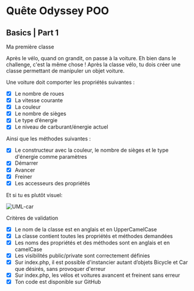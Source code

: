 # Quête Odyssey POO
## Basics | Part 1
Ma première classe

Après le vélo, quand on grandit, on passe à la voiture. Eh bien dans le challenge, c'est la même chose ! Après la classe vélo, tu dois créer une classe permettant de manipuler un objet voiture.

Une voiture doit comporter les propriétés suivantes :

- [x] Le nombre de roues
- [x] La vitesse courante
- [x] La couleur
- [x] Le nombre de sièges
- [x] Le type d’énergie
- [x] Le niveau de carburant/énergie actuel

Ainsi que les méthodes suivantes :

- [x] Le constructeur avec la couleur, le nombre de sièges et le type d'énergie comme paramètres
- [x] Démarrer
- [x] Avancer
- [x] Freiner
- [x] Les accesseurs des propriétés

Et si tu es plutôt visuel:  

![UML-car](http://images.innoveduc.fr/php_parcours/OOP/uml-car.png)

Critères de validation
- [x] Le nom de la classe est en anglais et en UpperCamelCase
- [x] La classe contient toutes les propriétés et méthodes demandées
- [x] Les noms des propriétés et des méthodes sont en anglais et en camelCase
- [x] Les visibilités public/private sont correctement définies
- [x] Sur index.php, il est possible d'instancier autant d’objets Bicycle et Car que désirés, sans provoquer d'erreur
- [x] Sur index.php, les vélos et voitures avancent et freinent sans erreur
- [x] Ton code est disponible sur GitHub